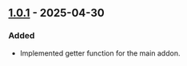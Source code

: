 ## [1.0.1](https://github.com/NintendoLink07/MythicIO---Resources/releases/tag/1.0.1) - 2025-04-30

### Added

- Implemented getter function for the main addon.

